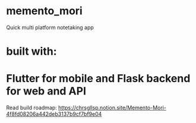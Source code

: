 # memento_mori
Quick multi platform notetaking app


# built with:
Flutter for mobile and Flask backend for web and API
=======
Read build roadmap: https://chrsgllsp.notion.site/Memento-Mori-4f8fd08206a442deb3137b9cf7bf9e04

